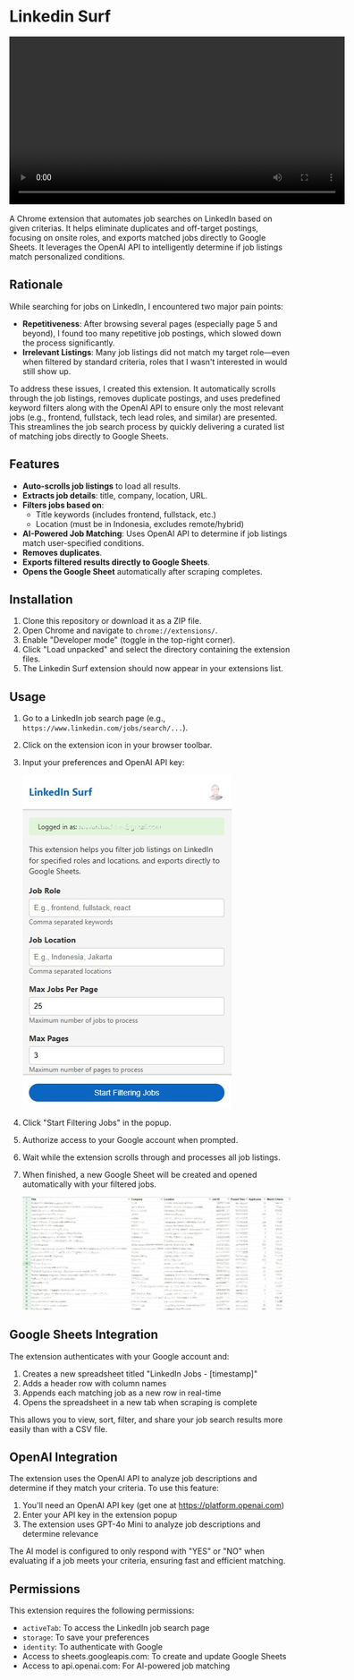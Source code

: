 # Linkedin Surf

<video src="recording.mp4" controls width="600"></video>

A Chrome extension that automates job searches on LinkedIn based on given criterias. It helps eliminate duplicates and off-target postings, focusing on onsite roles, and exports matched jobs directly to Google Sheets. It leverages the OpenAI API to intelligently determine if job listings match personalized conditions.

## Rationale

While searching for jobs on LinkedIn, I encountered two major pain points:

- **Repetitiveness**: After browsing several pages (especially page 5 and beyond), I found too many repetitive job postings, which slowed down the process significantly.
- **Irrelevant Listings**: Many job listings did not match my target role—even when filtered by standard criteria, roles that I wasn't interested in would still show up.

To address these issues, I created this extension. It automatically scrolls through the job listings, removes duplicate postings, and uses predefined keyword filters along with the OpenAI API to ensure only the most relevant jobs (e.g., frontend, fullstack, tech lead roles, and similar) are presented. This streamlines the job search process by quickly delivering a curated list of matching jobs directly to Google Sheets.

## Features

- **Auto-scrolls job listings** to load all results.
- **Extracts job details**: title, company, location, URL.
- **Filters jobs based on**:
  - Title keywords (includes frontend, fullstack, etc.)
  - Location (must be in Indonesia, excludes remote/hybrid)
- **AI-Powered Job Matching**: Uses OpenAI API to determine if job listings match user-specified conditions.
- **Removes duplicates**.
- **Exports filtered results directly to Google Sheets**.
- **Opens the Google Sheet** automatically after scraping completes.

## Installation

1. Clone this repository or download it as a ZIP file.
2. Open Chrome and navigate to `chrome://extensions/`.
3. Enable "Developer mode" (toggle in the top-right corner).
4. Click "Load unpacked" and select the directory containing the extension files.
5. The Linkedin Surf extension should now appear in your extensions list.

## Usage

1. Go to a LinkedIn job search page (e.g., `https://www.linkedin.com/jobs/search/...`).
2. Click on the extension icon in your browser toolbar.
3. Input your preferences and OpenAI API key:

   ![Popup](./popup.jpg)

4. Click "Start Filtering Jobs" in the popup.
5. Authorize access to your Google account when prompted.
6. Wait while the extension scrolls through and processes all job listings.
7. When finished, a new Google Sheet will be created and opened automatically with your filtered jobs.

   ![Generated spreadsheet](./generated-csv.jpg)

## Google Sheets Integration

The extension authenticates with your Google account and:

1. Creates a new spreadsheet titled "LinkedIn Jobs - [timestamp]"
2. Adds a header row with column names
3. Appends each matching job as a new row in real-time
4. Opens the spreadsheet in a new tab when scraping is complete

This allows you to view, sort, filter, and share your job search results more easily than with a CSV file.

## OpenAI Integration

The extension uses the OpenAI API to analyze job descriptions and determine if they match your criteria. To use this feature:

1. You'll need an OpenAI API key (get one at https://platform.openai.com)
2. Enter your API key in the extension popup
3. The extension uses GPT-4o Mini to analyze job descriptions and determine relevance

The AI model is configured to only respond with "YES" or "NO" when evaluating if a job meets your criteria, ensuring fast and efficient matching.

## Permissions

This extension requires the following permissions:
- `activeTab`: To access the LinkedIn job search page
- `storage`: To save your preferences
- `identity`: To authenticate with Google
- Access to sheets.googleapis.com: To create and update Google Sheets
- Access to api.openai.com: For AI-powered job matching
